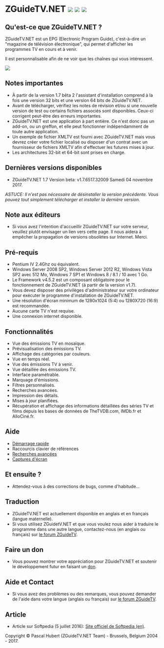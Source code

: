# ZGuideTV.NET [<img src="https://github.com/neojudgment/ZGuideTVDotNet/blob/master/Screenshots/fr_flags.jpg">](https://github.com/neojudgment/ZGuideTVDotNet/blob/master/Docs/READMEFR.md) [<img src="https://github.com/neojudgment/ZGuideTVDotNet/blob/master/Screenshots/uk_flags.jpg">](https://github.com/neojudgment/ZGuideTVDotNet) [<img src="https://github.com/neojudgment/ZGuideTVDotNet/blob/master/Screenshots/don-via-paypal.gif">](https://www.paypal.com/cgi-bin/webscr?cmd=_s-xclick&hosted_button_id=ZZBD7C6HV8V52)

## Qu'est-ce que ZGuideTV.NET ?

ZGuideTV.NET est un EPG (Electronic Program Guide), c'est-à-dire un "magazine de télévision électronique", qui permet d'afficher les programmes TV en cours et à venir.

Il est personnalisable afin de ne voir que les chaînes qui vous intéressent.

![](https://github.com/neojudgment/ZGuideTVDotNet/blob/master/Screenshots/zguidetvinterface.png?raw=true)

## Notes importantes

- À partir de la version 1.7 bêta 2 l'assistant d'installation comprend à la fois une version 32 bits et une version 64 bits de ZGuideTV.NET.
- Avant de télécharger, vérifiez les notes de révision et/ou si une nouvelle version de test ou certains fichiers associés sont disponibles. Ceux-ci corrigent peut-être des erreurs importantes.
- ZGuideTV.NET est une application à part entière. Ce n'est donc pas un add-on, ou un greffon, et elle peut fonctionner indépendamment de toute autre application.
- Un exemple de fichier XMLTV est fourni avec ZGuideTV.NET mais vous devrez créer votre fichier localisé ou disposer d'un contrat avec un fournisseur de fichiers XMLTV afin d'effectuer les futures mises à jour.
- Les architectures 32-bit et 64-bit sont prises en charge. 

## Dernières versions disponibles

- ZGuideTV.NET 1.7 Version beta: v1.7.6517.32009 Samedi 04 novembre 2017.

*ASTUCE: Il n'est pas nécessaire de désinstaller la version précédente. Vous pouvez tout simplement télécharger et installer la dernière version.*

## Note aux éditeurs

- Si vous avez l'intention d'accueillir ZGuideTV.NET sur votre serveur, veuillez plutôt envisager un lien vers cette page. Il nous aidera à empêcher la propagation de versions obsolètes sur Internet. Merci. 

## Pré-requis

- Pentium IV 2.4Ghz ou équivalent.
- Windows Server 2008 SP2, Windows Server 2012 R2, Windows Vista SP2 avec 512 Mo, Windows 7 SP1 et Windows 8 / 8.1 / 10 avec 1 Go.
- Le Framework v4.5.2 est un composant obligatoire pour le fonctionnement de ZGuideTV.NET (à partir de la version v1.7).
- Vous devez disposer des privilèges d'administrateur sur votre ordinateur pour exécuter le programme d'installation de ZGuideTV.NET.
- Une résolution d'écran minimum de 1280x1024 (5:4) ou 1280X720 (16:9) est recommandée.
- Aucune carte TV n'est requise.
- Une connexion internet disponible.

## Fonctionnalités

- Vue des émissions TV en mosaïque.
- Prévisualisation des émissions TV.
- Affichage des catégories par couleurs.
- Vue en temps réel.
- Vue des émissions TV à venir.
- Vue détaillée des émissions TV.
- Interface paramétrable.
- Marquage d'émissions.
- Filtres personnalisés.
- Recherches avancées.
- Impression des détails.
- Mises à jour planifiées.
- Récupération et affichage des informations détaillées des séries TV et films depuis les bases de données de TheTVDB.com, IMDb.fr et AlloCiné.fr.

## Aide

- [Démarrage rapide](https://github.com/neojudgment/ZGuideTVDotNet/blob/master/Docs/DemarrageRapide.md)
- Raccourcis clavier de références
- [Recherches avancées](https://github.com/neojudgment/ZGuideTVDotNet/blob/master/Docs/RecherchesAvancees.md)
- [Captures d'écran](https://github.com/neojudgment/ZGuideTVDotNet/blob/master/Docs/ScreenShots.md)

## Et ensuite ?

- Attendez-vous à des corrections de bugs, comme d'habitude...

## Traduction

- ZGuideTV.NET est actuellement disponible en anglais et en français (langue maternelle).
- Si vous utilisez ZGuidetV.NET et que vous voulez nous aider à traduire le programme dans une autre langue, contactez-nous (en anglais ou français) sur [le forum ZGuideTV](http://www.zguidetv.net/). 

## Faire un don

- Vous pouvez montrer votre appréciation pour ZGuideTV.NET et soutenir le développement futur en faisant un [don](https://www.paypal.com/cgi-bin/webscr?cmd=_s-xclick&hosted_button_id=ZZBD7C6HV8V52).

## Aide et Contact

- Si vous avez des problèmes ou des remarques, vous pouvez demander de l'aide dans votre langue (anglais ou français) sur [le forum ZGuideTV](http://www.zguidetv.net/). 

## Article

- Article sur Softpedia (5 juillet 2016): [ Site officiel de Softpedia (en)](http://www.softpedia.com/get/Internet/Internet-Radio-TV-Player/ZGuideTv.shtml).

Copyright © Pascal Hubert (ZGuideTV.NET Team) - Brussels, Belgium 2004 - 2017.
